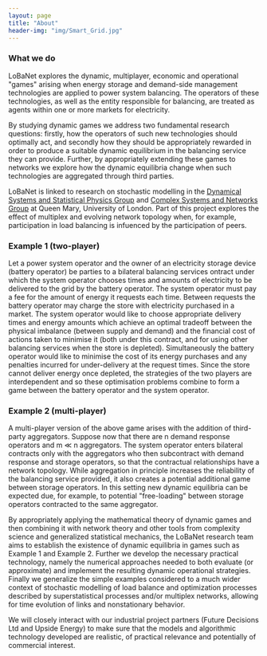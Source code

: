 ```yaml
---
layout: page
title: "About"
header-img: "img/Smart_Grid.jpg"
---
```


### What we do
LoBaNet explores the dynamic, multiplayer, economic and operational "games" arising when energy storage and demand-side management technologies are applied to power system balancing. The operators of these technologies, as well as the entity responsible for balancing, are treated as agents within one or more markets for electricity.

By studying dynamic games we address two fundamental research questions: firstly, how the operators of such new technologies should optimally act, and secondly how they should be appropriately rewarded in order to produce a suitable dynamic equilibrium in the balancing service they can provide. Further, by appropriately extending these games to networks we explore how the dynamic equilibria change when such technologies are aggregated through third parties.

LoBaNet is linked to research on  stochastic modelling in the  [Dynamical Systems and Statistical Physics Group](http://www.maths.qmul.ac.uk/dynamical-systems-and-statistical-physics/dynamical-systems-and-statistical-physics-group) and [Complex Systems and Networks Group](http://www.maths.qmul.ac.uk/complex-systems-and-networks/complex-systems-and-networks-group) at Queen Mary, University of London.
Part of this project explores the effect of multiplex and evolving network topology when, for example, participation in load balancing is infuenced by the participation of peers.

### Example 1 (two-player)
Let a power system operator and the owner of an electricity storage device (battery operator) be parties to a bilateral balancing services ontract under which the system operator chooses times and amounts of electricity to be delivered to the grid by the battery operator. The system operator must pay a fee for the amount of energy it requests each time. Between requests the battery operator may charge the store with electricity purchased in a market. The system operator would like to choose appropriate delivery times and energy amounts which achieve an optimal tradeoff between the physical imbalance (between supply and demand) and the financial cost of actions taken to minimise it (both under this contract, and for using other balancing services when the store is depleted). Simultaneously the battery operator would like to minimise the cost of its energy purchases and any penalties incurred for under-delivery at the request times. Since the store cannot deliver energy once depleted, the strategies of the two players are interdependent and so these optimisation problems combine to form a game between the battery operator and the system operator.

### Example 2 (multi-player)
A multi-player version of the above game arises with the addition of third-party aggregators. Suppose now that there are n demand response operators and m ≪ n aggregators. The system operator enters bilateral contracts only with the aggregators who then subcontract with demand response and storage operators, so that the contractual relationships have a network topology. While aggregation in principle increases the reliability of the balancing service provided, it also creates a potential additional game between storage operators. In this setting new dynamic equilibria can be expected due, for example, to potential "free-loading" between storage operators contracted to the same aggregator.

By appropriately applying the mathematical theory of dynamic games and then combining it with network theory and other tools from complexity science and generalized statistical mechanics, the LoBaNet research team aims to establish the existence of dynamic equilibria in games such as Example 1 and Example 2. Further we develop the necessary practical technology, namely the numerical approaches needed to both evaluate (or approximate) and implement the resulting dynamic operational strategies. Finally we generalize the simple examples considered to a much wider context of stochastic modelling of load balance and optimization processes described by superstatistical processes and/or multiplex networks, allowing for time evolution of links and nonstationary behavior.

We will closely interact with our industrial project partners (Future Decisions Ltd and Upside Energy) to make sure that the models and algorithmic technology developed are realistic, of practical relevance and potentially of commercial interest.


	

[^fn1]: C. Welch, "Tesla announces 38,000 pre-orders for Powerwall home battery", The Verge, May 6, 2015. Retrieved May 8, 2015.
    
